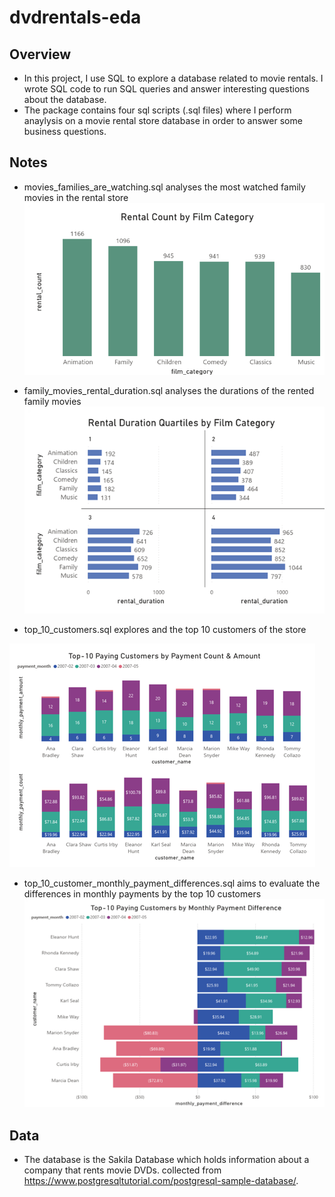 # dvdrentals-eda

## Overview
- In this project, I use SQL to explore a database related to movie rentals. I wrote SQL code to run SQL queries and answer interesting questions about the database.
- The package contains four sql scripts (.sql files) where I perform anaylysis on a movie rental store database in order to answer some business questions.

## Notes
- movies_families_are_watching.sql analyses the most watched family movies in the rental store\
![movies_families_are_watching](https://github.com/claireon/dvdrentals-sql/blob/main/fam_mov_viz.png)

- family_movies_rental_duration.sql analyses the durations of the rented family movies
![family_movies_rental_duration](https://github.com/claireon/dvdrentals-sql/blob/main/image.png)

- top_10_customers.sql explores and the top 10 customers of the store

![top_10_customers](https://github.com/claireon/dvdrentals-sql/blob/main/top_10_customers_viz.png)

- top_10_customer_monthly_payment_differences.sql aims to evaluate the differences in monthly payments by the top 10 customers
![top_10_customer_monthly_payment_differences](https://github.com/claireon/dvdrentals-sql/blob/main/top_10_pay_diff.png)

## Data
- The database is the Sakila Database which holds information about a company that rents movie DVDs. collected from https://www.postgresqltutorial.com/postgresql-sample-database/.
